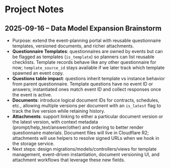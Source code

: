 # Project Notes

## 2025-09-16 – Data Model Expansion Brainstorm

- Purpose: extend the event-planning portal with reusable questionnaire templates, versioned documents, and richer attachments.
- **Questionnaire Templates**: questionnaires are owned by events but can be flagged as templates (`is_template`) so planners can list reusable checklists. Template records behave like any other questionnaire for now; `template_source_id` stays available if we later track which template spawned an event copy.
- **Questions table impact**: questions inherit template vs instance behavior from parent questionnaire. Template questions have no event ID or answers; instantiated ones match event ID and collect responses once the event is active.
- **Documents**: introduce logical document IDs for contracts, schedules, etc., allowing multiple versions per document with an `is_latest` flag to track the live version while retaining history.
- **Attachments**: support linking to either a particular document version or the latest version, with context metadata (prompt/help_text/answer/other) and ordering to better render questionnaire materials. Document files will live in Cloudflare R2; attachments will use helpers to resolve signed URLs when we hook in the storage service.
- Next steps: design migrations/models/controllers/views for template management, event-driven instantiation, document versioning UI, and attachment workflows that leverage these new fields.
